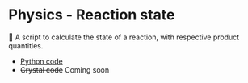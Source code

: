 # Physics - Reaction state

🧪 A script to calculate the state of a reaction, with respective product quantities.

- [Python code](https://github.com/exybore/school-projects/blob/master/chemistry/reaction-state/old-code.py)
- ~~Crystal code~~ Coming soon

